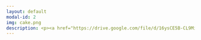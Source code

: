```yaml
---
layout: default
modal-id: 2
img: cake.png
description: <p><a href="https://drive.google.com/file/d/16ysCE5B-CL9MivYIQ7tjtol8OJEhFR7a/view"><font size="6"><font color="#0000ff"><strong>Link to Academic Research Resume (PDF)</font></font></strong></a></p><br><font size="6"><strong>Research Highlights</font></strong><br><br><em>ATouchMe</em>Video Game, Short Paper, and Conference Presentation<br>Games for Good, Worcester, Massachusetts, USA - 2025<br>(developed in collaboration with Leslie Zeng, M.F.A.)<br><em><strong><font color="#ff000d">(forthcoming)</em></strong></font><br><br><em>The ‘Silent’ Protagonists of Baldur’s Gate 3: Assumed Agency in the Absence of Vocal Performance</em><br>Video Essay, and Conference Presentation, Canadian Game Studies Association Conference, Montreal, Canada - 2025<br><br><em>PanOp Industries</em>Video Game Demo, Art Piece (Short Film), and Conference Presentation - RoboPhilosophy Conference, Aarhus, Denmark – 2024<br><br><em>‘How liberating it is to leave the past behind.’ Perceiving Authenticity Within the Vocal Performances of Assassin’s Creed: Origins</em><br>chapter submission for <em>The Journal for Interdisciplinary Voice Studies (JIVS)</em>special issue – 2024<br><em><strong>(journal issue co-edited with Kate Galloway, Ph.D.)</em></strong><br><br><em>‘Constellations’ of Vocal Expression - A Time Traveler’s Examination of Vocal Performance in Assassin’s Creed: Origins</em><br>Extended Abstract, Conference Presentation Digital Games Research Association (DiGRA) - 2023<br><br><br><br><br><font size="6"><strong>Unpublished Compositions and Projects</strong></font><br><br><br><font size="4">Enacting Multiple Subjectivities - Baldur’s Gate 3 and the Performance of the (Multi)Self<br><br>Vampires, Cheap Wine, and Drunken Debauchery - A Multi-Lingual Analysis of the Vocal Performances of The Oxenfurt Drunk, a Quest from The Witcher 3 - Wild Hunt<br><br>Race, Voice, and Media Worlds - Orienting Assassin's Creed - Origins Within the Logics of Mediated and Socio-cultural Space/time<br><br>Historical Narration as Quantum Time Travel? Leaping through the Constellations of Space/Time in the Assassin's Creed Franchise<br><br>The Body, Health, and Digital Surveillance<br><br>Cannibalism and Christ - Consumption and Cannibalism as Metaphor in the Old and New Testament</font><br><br>
---
```


